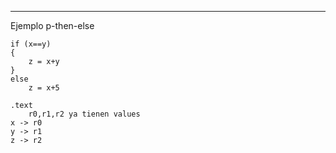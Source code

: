 ----
Ejemplo p-then-else

```
if (x==y)
{
	z = x+y
}
else
	z = x+5
```

```
.text
	r0,r1,r2 ya tienen values
x -> r0
y -> r1
z -> r2
```

